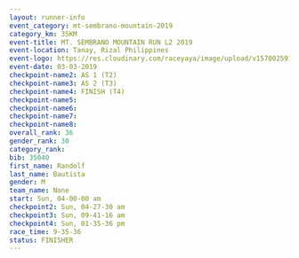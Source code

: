 ```yaml
---
layout: runner-info 
event_category: mt-sembrano-mountain-2019 
category_km: 35KM 
event-title: MT. SEMBRANO MOUNTAIN RUN L2 2019 
event-location: Tanay, Rizal Philippines 
event-logo: https://res.cloudinary.com/raceyaya/image/upload/v1570025913/logo/mt_sembrano_osaoze.jpg 
event-date: 03-03-2019 
checkpoint-name2: AS 1 (T2) 
checkpoint-name3: AS 2 (T3) 
checkpoint-name4: FINISH (T4) 
checkpoint-name5: 
checkpoint-name6: 
checkpoint-name7: 
checkpoint-name8: 
overall_rank: 36
gender_rank: 30
category_rank: 
bib: 35040
first_name: Randolf
last_name: Bautista
gender: M
team_name: None
start: Sun, 04-00-00 am
checkpoint2: Sun, 04-27-30 am
checkpoint3: Sun, 09-41-16 am
checkpoint4: Sun, 01-35-36 pm
race_time: 9-35-36
status: FINISHER
---
```

